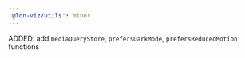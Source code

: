 ```yaml
---
'@ldn-viz/utils': minor
---
```


ADDED: add `mediaQueryStore`, `prefersDarkMode`, `prefersReducedMotion` functions
